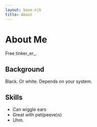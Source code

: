 ```yaml
---
layout: base.njk
title: About
---
```


# About Me

Free tinker_er_.

## Background

Black. Or white. Depends on your system.

## Skills

- Can wiggle ears
- Great with pet(peeve)s)
- Uhm.
